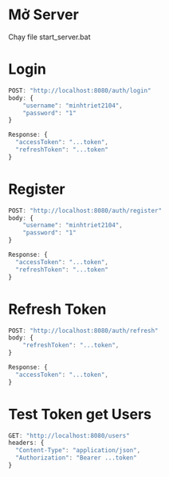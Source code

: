 # Mở Server

Chạy file start_server.bat

# Login
```js
POST: "http://localhost:8080/auth/login"
body: {
	"username": "minhtriet2104",
	"password": "1"
}

Response: {
  "accessToken": "...token",
  "refreshToken": "...token"
}
```

# Register
```js
POST: "http://localhost:8080/auth/register"
body: {
	"username": "minhtriet2104",
	"password": "1"
}

Response: {
  "accessToken": "...token",
  "refreshToken": "...token"
}
```


# Refresh Token
```js
POST: "http://localhost:8080/auth/refresh"
body: {
	"refreshToken": "...token",
}

Response: {
  "accessToken": "...token",
}
```

# Test Token get Users
```js
GET: "http://localhost:8080/users"
headers: {
  "Content-Type": "application/json",
  "Authorization": "Bearer ...token"
}
```

